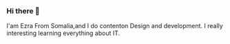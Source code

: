 ### Hi there 👋

I'am Ezra From Somalia,and I do contenton Design and development. 
I really interesting learning everything about IT.
